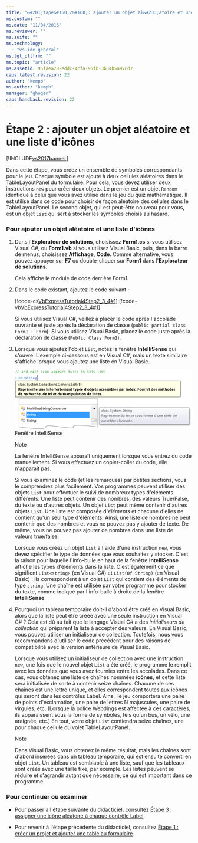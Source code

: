 ```yaml
---
title: "&#201;tape&#160;2&#160;: ajouter un objet al&#233;atoire et une liste d&#39;ic&#244;nes | Microsoft Docs"
ms.custom: ""
ms.date: "11/04/2016"
ms.reviewer: ""
ms.suite: ""
ms.technology: 
  - "vs-ide-general"
ms.tgt_pltfrm: ""
ms.topic: "article"
ms.assetid: 95faea28-eddc-4cfa-95fb-3b34b5a976d7
caps.latest.revision: 22
author: "kempb"
ms.author: "kempb"
manager: "ghogen"
caps.handback.revision: 22
---
```

# &#201;tape&#160;2&#160;: ajouter un objet al&#233;atoire et une liste d&#39;ic&#244;nes
[!INCLUDE[vs2017banner](../code-quality/includes/vs2017banner.md)]

Dans cette étape, vous créez un ensemble de symboles correspondants pour le jeu.  Chaque symbole est ajouté à deux cellules aléatoires dans le TableLayoutPanel du formulaire.  Pour cela, vous devez utiliser deux instructions `new` pour créer deux objets.  Le premier est un objet `Random` identique à celui que vous avez utilisé dans le jeu du quiz mathématique.  Il est utilisé dans ce code pour choisir de façon aléatoire des cellules dans le TableLayoutPanel.  Le second objet, qui est peut\-être nouveau pour vous, est un objet `List` qui sert à stocker les symboles choisis au hasard.  
  
### Pour ajouter un objet aléatoire et une liste d'icônes  
  
1.  Dans l'**Explorateur de solutions**, choisissez **Form1.cs** si vous utilisez Visual C\#, ou **Form1.vb** si vous utilisez Visual Basic, puis, dans la barre de menus, choisissez **Affichage**, **Code**.  Comme alternative, vous pouvez appuyer sur **F7** ou double\-cliquer sur **Form1** dans l'**Explorateur de solutions**.  
  
     Cela affiche le module de code derrière Form1.  
  
2.  Dans le code existant, ajoutez le code suivant :  
  
     [!code-cs[VbExpressTutorial4Step2_3_4#1](../ide/codesnippet/CSharp/step-2-add-a-random-object-and-a-list-of-icons_1.cs)]
     [!code-vb[VbExpressTutorial4Step2_3_4#1](../ide/codesnippet/VisualBasic/step-2-add-a-random-object-and-a-list-of-icons_1.vb)]  
  
     Si vous utilisez Visual C\#, veillez à placer le code après l'accolade ouvrante et juste après la déclaration de classe \(`public partial class Form1 : Form`\).  Si vous utilisez Visual Basic, placez le code juste après la déclaration de classe \(`Public Class Form1`\).  
  
3.  Lorsque vous ajoutez l'objet `List`, notez la fenêtre **IntelliSense** qui s'ouvre.  L'exemple ci\-dessous est en Visual C\#, mais un texte similaire s'affiche lorsque vous ajoutez une liste en Visual Basic.  
  
     ![Fenêtre Propriétés affichant l'événement Click](../ide/media/express_listintellisense.png "Express\_ListIntellisense")  
Fenêtre IntelliSense  
  
    > [!NOTE]
    >  La fenêtre IntelliSense apparaît uniquement lorsque vous entrez du code manuellement.  Si vous effectuez un copier\-coller du code, elle n'apparaît pas.  
  
     Si vous examinez le code \(et les remarques\) par petites sections, vous le comprendrez plus facilement.  Vos programmes peuvent utiliser des objets `List` pour effectuer le suivi de nombreux types d'éléments différents.  Une liste peut contenir des nombres, des valeurs True\/False, du texte ou d'autres objets.  Un objet `List` peut même contenir d'autres objets `List`.  Une liste est composée d'*éléments* et chacune d'elles ne contient qu'un seul type d'éléments.  Ainsi, une liste de nombres ne peut contenir que des nombres et vous ne pouvez pas y ajouter de texte.  De même, vous ne pouvez pas ajouter de nombres dans une liste de valeurs true\/false.  
  
     Lorsque vous créez un objet `List` à l'aide d'une instruction `new`, vous devez spécifier le type de données que vous souhaitez y stocker.  C'est la raison pour laquelle l'info\-bulle en haut de la fenêtre **IntelliSense** affiche les types d'éléments dans la liste.  C'est également ce que signifient `List<string>` \(en Visual C\#\) et `List(Of String)` \(en Visual Basic\) : ils correspondent à un objet `List` qui contient des éléments de type `string`.  Une chaîne est utilisée par votre programme pour stocker du texte, comme indiqué par l'info\-bulle à droite de la fenêtre **IntelliSense**.  
  
4.  Pourquoi un tableau temporaire doit\-il d'abord être créé en Visual Basic, alors que la liste peut être créée avec une seule instruction en Visual C\# ?  Cela est dû au fait que le langage Visual C\# a des *initialiseurs de collection* qui préparent la liste à accepter des valeurs.  En Visual Basic, vous pouvez utiliser un initialiseur de collection.  Toutefois, nous vous recommandons d'utiliser le code précédent pour des raisons de compatibilité avec la version antérieure de Visual Basic.  
  
     Lorsque vous utilisez un initialiseur de collection avec une instruction `new`, une fois que le nouvel objet `List` a été créé, le programme le remplit avec les données que vous avez fournies entre les accolades.  Dans ce cas, vous obtenez une liste de chaînes nommées **icônes**, et cette liste sera initialisée de sorte à contenir seize chaînes.  Chacune de ces chaînes est une lettre unique, et elles correspondent toutes aux icônes qui seront dans les contrôles Label.  Ainsi, le jeu comportera une paire de points d'exclamation, une paire de lettres N majuscules, une paire de virgules, etc. \(Lorsque la police Webdings est affectée à ces caractères, ils apparaissent sous la forme de symboles, tels qu'un bus, un vélo, une araignée, etc.\) En tout, votre objet `List` contiendra seize chaînes, une pour chaque cellule du volet TableLayoutPanel.  
  
    > [!NOTE]
    >  Dans Visual Basic, vous obtenez le même résultat, mais les chaînes sont d'abord insérées dans un tableau temporaire, qui est ensuite converti en objet `List`.  Un tableau est semblable à une liste, sauf que les tableaux sont créés avec une taille fixe, par exemple.  Les listes peuvent se réduire et s'agrandir autant que nécessaire, ce qui est important dans ce programme.  
  
### Pour continuer ou examiner  
  
-   Pour passer à l'étape suivante du didacticiel, consultez [Étape 3 : assigner une icône aléatoire à chaque contrôle Label](../Topic/Step%203:%20Assign%20a%20Random%20Icon%20to%20Each%20Label.md).  
  
-   Pour revenir à l'étape précédente du didacticiel, consultez [Étape 1 : créer un projet et ajouter une table au formulaire](../ide/step-1-create-a-project-and-add-a-table-to-your-form.md).